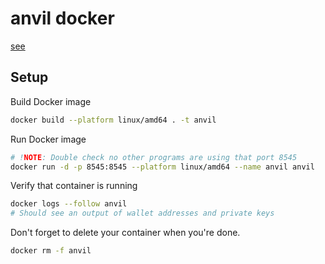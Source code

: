 # anvil docker

[see](https://book.getfoundry.sh/tutorials/foundry-docker)

## Setup

Build Docker image

```bash
docker build --platform linux/amd64 . -t anvil
```

Run Docker image

```bash
# !NOTE: Double check no other programs are using that port 8545
docker run -d -p 8545:8545 --platform linux/amd64 --name anvil anvil
```

Verify that container is running

```bash
docker logs --follow anvil
# Should see an output of wallet addresses and private keys
```

Don't forget to delete your container when you're done.

```bash
docker rm -f anvil
```
